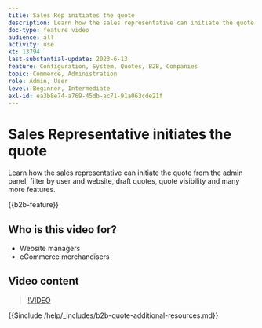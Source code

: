 ```yaml
---
title: Sales Rep initiates the quote
description: Learn how the sales representative can initiate the quote from the Adobe Commerce admin
doc-type: feature video
audience: all
activity: use
kt: 13794
last-substantial-update: 2023-6-13
feature: Configuration, System, Quotes, B2B, Companies
topic: Commerce, Administration
role: Admin, User
level: Beginner, Intermediate
exl-id: ea3b8e74-a769-45db-ac71-91a063cde21f
---
```

# Sales Representative initiates the quote

Learn how the sales representative can initiate the quote from the admin panel, filter by user and website, draft quotes, quote visibility and many more features.

{{b2b-feature}}

## Who is this video for?

- Website managers
- eCommerce merchandisers

## Video content

>[!VIDEO](https://video.tv.adobe.com/v/3420390?learn=on)

{{$include /help/_includes/b2b-quote-additional-resources.md}}
